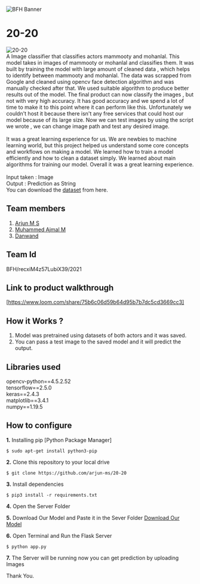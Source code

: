 ![BFH Banner](https://trello-attachments.s3.amazonaws.com/542e9c6316504d5797afbfb9/542e9c6316504d5797afbfc1/39dee8d993841943b5723510ce663233/Frame_19.png)

# 20-20
![20-20](http://en.malayalamemagazine.com/wp-content/uploads/2016/10/mohanlal-mammootty-box-office-800x510.jpg?x66743) <br /> 
A Image classifier that classifies actors mammooty and mohanlal. This model takes in images of mammooty or mohanlal and classifies them. It was built by training the model with large amount of cleaned data , which helps to identify between mammooty and mohanlal. The data was scrapped from Google and cleaned using opencv face detection algorithm and was manually checked after that. We used suitable algorithm to produce better results out of the model. The final product can now classify the images , but not with very high accuracy. It has good accuracy and we spend a lot of time to make it to this point where it can perform like this.
Unfortunately we couldn't host it because there isn't any free services that could host our model because of its large size.
Now we can test images by using the script we wrote , we can change image path and test any desired image.
<br><br>
It was a great learning experience for us. We are newbies to machine learning world, but this project helped us understand some core concepts and workflows on making a model. We learned how to train a model efficiently and how to clean a dataset simply. We learned about main algorithms for training our model. Overall it was a great learning experience.
<br><br>
Input taken : Image <br /> 
Output : Prediction as String <br /> 
You can download the [dataset](https://www.kaggle.com/arjunachu/mamooty-mohanlal) from here.
## Team members
1. [Arjun M S](https://github.com/arjun-ms)
2. [Muhammed Ajmal M](https://github.com/ajmalmohad)
3. [Danwand](https://github.com/DanBrown47)
## Team Id
BFH/recxiM4z57LubiX39/2021

## Link to product walkthrough
[https://www.loom.com/share/75b6c06d59b64d95b7b7dc5cd3669cc3]

## How it Works ?
1. Model was pretrained using datasets of both actors and it was saved.
2. You can pass a test image to the saved model and it will predict the output.

## Libraries used
opencv-python==4.5.2.52 <br /> 
tensorflow==2.5.0 <br /> 
keras==2.4.3 <br /> 
matplotlib==3.4.1 <br /> 
numpy==1.19.5 <br /> 

## How to configure
**1.** Installing pip [Python Package Manager]

```shell
$ sudo apt-get install python3-pip
```

**2.** Clone this repository to your local drive

```shell
$ git clone https://github.com/arjun-ms/20-20
```

**3.** Install dependencies

```shell
$ pip3 install -r requirements.txt
```

**4.** Open the Server Folder

**5.** Download Our Model and Paste it in the Sever Folder
[Download Our Model](https://drive.google.com/drive/folders/1OTLdtsLff9cmXfW9NJ_nOT1_lCuAivhO?usp=sharing)

**6.** Open Terminal and Run the Flask Server

```shell
$ python app.py
```
**7.** The Server will be running now you can get prediction by uploading Images



Thank You.
